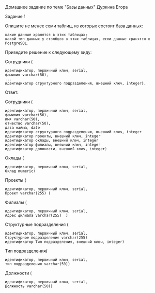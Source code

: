 Домашнее задание по теме "Базы данных" Дуркина Егора

Задание 1

Опишите не менее семи таблиц, из которых состоит база данных:

    какие данные хранятся в этих таблицах;
    какой тип данных у столбцов в этих таблицах, если данные хранятся в PostgreSQL.

Приведите решение к следующему виду:

Сотрудники (

    идентификатор, первичный ключ, serial,
    фамилия varchar(50),
    ...
    идентификатор структурного подразделения, внешний ключ, integer).


Ответ:

Сотрудники (

    идентификатор, первичный ключ, serial,
    фамилия varchar(50),
    имя varchar(50),
    отчество varchar(50),
    дата найма, date   
    идентификатор структурного подразделения, внешний ключ, integer
    идентификатор проекты, внешний ключ, integer
    идентификатор оклады, внешний ключ, integer
    идентификатор филиалы, внешний ключ, integer
    идентификатор должности, внешний ключ, integer)

Оклады (

    идентификатор, первичный ключ, serial,
    Оклад numeric)

Проекты (

    идентификатор, первичный ключ, serial,
    Проект varchar(255)	)

Филиалы (

    идентификатор, первичный ключ, serial,
    Адрес филиала varchar(255)	)

Структурные подразделения (

    идентификатор, первичный ключ, serial,
    Структурное подразделение varchar(255)
    идентификатор Тип подразделения, внешний ключ, integer)
 
Тип подразделения(

    идентификатор, первичный ключ, serial,
    тип подразделения varchar(50))


Должности (

    идентификатор, первичный ключ, serial,
    Должность varchar(50))
